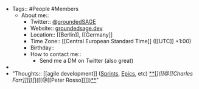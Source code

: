 - Tags:: #People #Members
    - About me::
        - Twitter:: [@groundedSAGE](https://twitter.com/groundedSAGE)
        - Website:: [groundedsage.dev](https://www.groundedsage.dev/)
        - Location:: [[Berlin]], [[Germany]]
        - Time Zone:: [[Central European Standard Time]] ([[UTC]] +1:00)
        - Birthday:: 
        - How to contact me:: 
            - Send me a DM on Twitter (also great)
- 
- "Thoughts:: [[agile development]] ([Sprints]([[sprints]]), [Epics]([[epics]]), etc) [*]([[Processes]])[*]([[Outlines]])[*]([[@[[Charles Farr]]]])[*]([[@[[Peter Rosso]]]])[*]([[Drafts]])[*]([[Bookmarks]])"
